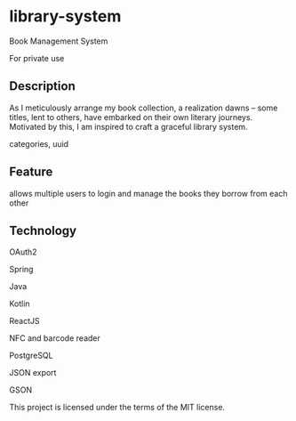 # library-system
Book Management System

For private use

## Description

As I meticulously arrange my book collection, a realization dawns – some titles, lent to others, have embarked on their own literary journeys. Motivated by this, I am inspired to craft a graceful library system.

categories, uuid


## Feature

allows multiple users to login and manage the books they borrow from each other

## Technology

OAuth2

Spring

Java

Kotlin

ReactJS

NFC and barcode reader

PostgreSQL

JSON export

GSON

This project is licensed under the terms of the MIT license.
